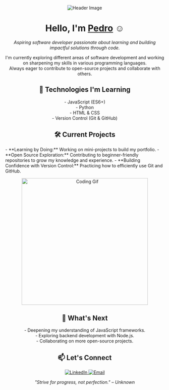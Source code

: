 <!-- Optional Header Image -->
<p align="center">
  <img src="https://via.placeholder.com/1000x300.png" alt="Header Image">
</p>

<!-- Introduction -->
<h1 align="center">Hello, I'm <a href="https://github.com/pedroalves-dv">Pedro</a> ☺</h1>

<p align="center">
  <em>Aspiring software developer passionate about learning and building impactful solutions through code.</em>
</p>

<!-- Short Overview of What You're Doing -->
<p align="center">
  I'm currently exploring different areas of software development and working on sharpening my skills in various programming languages.
  <br>
  Always eager to contribute to open-source projects and collaborate with others.
</p>

<!-- Skills/Technologies Section -->
<h2 align="center">🔧 Technologies I'm Learning</h2>
<p align="center">
  - JavaScript (ES6+)<br>
  - Python<br>
  - HTML & CSS<br>
  - Version Control (Git & GitHub)
</p>

<!-- Projects or Goals Section -->
<h2 align="center">🛠️ Current Projects</h2>
- **Learning by Doing:** Working on mini-projects to build my portfolio.
- **Open Source Exploration:** Contributing to beginner-friendly repositories to grow my knowledge and experience.
- **Building Confidence with Version Control:** Practicing how to efficiently use Git and GitHub.

<!-- Optional Image or Illustration -->
<p align="center">
  <img src="https://media.giphy.com/media/LmNwrBhejkK9EFP504/giphy.gif" width="400" alt="Coding Gif">
</p>

<!-- What I'm Looking Forward to -->
<h2 align="center">🌱 What's Next</h2>
<p align="center">
  - Deepening my understanding of JavaScript frameworks.<br>
  - Exploring backend development with Node.js.<br>
  - Collaborating on more open-source projects.
</p>

<!-- Connect with Me Section -->
<h2 align="center">📫 Let's Connect</h2>
<p align="center">
  <a href="https://linkedin.com/in/YOUR-LINKEDIN-USERNAME">
    <img src="https://img.shields.io/badge/LinkedIn-blue?style=flat&logo=linkedin&logoColor=white" alt="LinkedIn">
  </a>
  <a href="mailto:your-email@example.com">
    <img src="https://img.shields.io/badge/Email-blue?style=flat&logo=gmail&logoColor=white" alt="Email">
  </a>
</p>

<!-- Fun but Subtle Footer -->
<p align="center">
  <em>"Strive for progress, not perfection." – Unknown</em>
</p>
